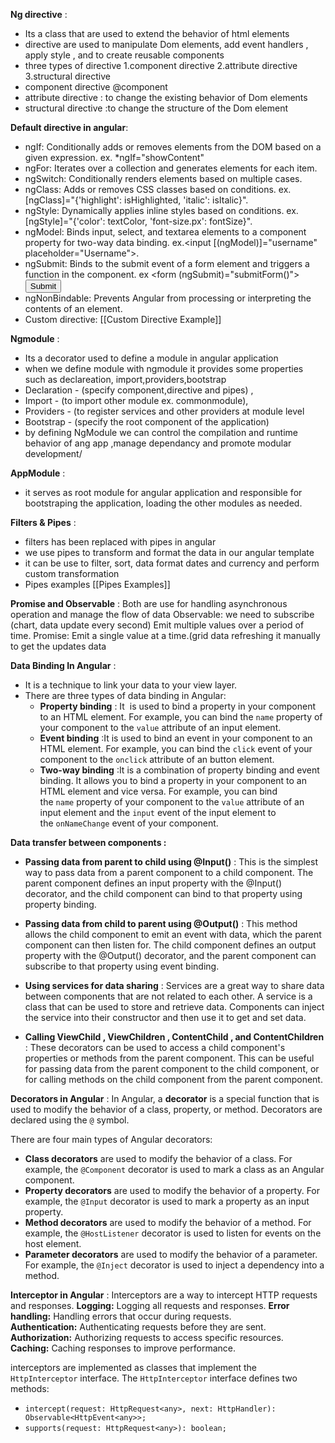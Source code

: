 
**Ng directive** : 
- Its a class that are used to extend the behavior of html elements
- directive are used to manipulate Dom elements, add event handlers , apply style , and to create reusable components
- three types of directive 1.component directive 2.attribute directive 3.structural directive 
- component directive @component
- attribute directive : to change the existing behavior of Dom elements 
- structural directive :to change the structure of the Dom element 

**Default directive in angular**:
- ngIf: Conditionally adds or removes elements from the DOM based on a given expression. 
           ex. *ngIf="showContent"
- ngFor: Iterates over a collection and generates elements for each item.
- ngSwitch: Conditionally renders elements based on multiple cases.
- ngClass: Adds or removes CSS classes based on conditions. ex.[ngClass]="{'highlight': isHighlighted, 'italic': isItalic}".
- ngStyle: Dynamically applies inline styles based on conditions. ex.[ngStyle]="{'color': textColor, 'font-size.px': fontSize}".
- ngModel: Binds input, select, and textarea elements to a component property for two-way data binding. ex.<input [(ngModel)]="username" placeholder="Username">.
- ngSubmit: Binds to the submit event of a form element and triggers a function in the component.
   ex 	<form (ngSubmit)="submitForm()">
					<!-- form controls -->
					<button type="submit">Submit</button>
					</form>
- ngNonBindable: Prevents Angular from processing or interpreting the contents of an element.
- Custom directive: [[Custom Directive Example]]

**Ngmodule** :
- Its a decorator used to define a module in angular application
- when we define module with ngmodule it provides some properties such as declareation, import,providers,bootstrap
- Declaration - (specify component,directive and pipes) , 
- Import - (to import other module ex. commonmodule), 
- Providers - (to register services and other providers at module level
- Bootstrap - (specify the root component of the application)
- by defining NgModule we can control the compilation and runtime behavior of ang app ,manage dependancy and promote modular development/

**AppModule** :
- it serves as root module for angular application and responsible for bootstraping the application, loading the other modules as needed.

**Filters & Pipes** :
- filters has been replaced with pipes in angular
- we use pipes to transform and format the data in our angular template 
- it can be use to filter, sort, data format dates and currency and perform custom transformation
- Pipes examples [[Pipes Examples]]


**Promise and Observable** : 
Both are use for handling asynchronous operation and manage the flow of data
	Observable: we need to subscribe (chart, data update every second)
				Emit multiple values over a period of time.
	Promise: Emit a single value at a time.(grid data refreshing it manually to get the updates data

**Data Binding In Angular** :
- It is a technique to link your data to your view layer.
- There are three types of data binding in Angular:
	- **Property binding** : It  is used to bind a property in your component to an HTML element. For example, you can bind the `name` property of your component to the `value` attribute of an input element.
	- **Event binding** :It is used to bind an event in your component to an HTML element. For example, you can bind the `click` event of your component to the `onclick` attribute of an button element.
	- **Two-way binding** :It is a combination of property binding and event binding. It allows you to bind a property in your component to an HTML element and vice versa. For example, you can bind the `name` property of your component to the `value` attribute of an input element and the `input` event of the input element to the `onNameChange` event of your component.

**Data transfer between components  :**  
- **Passing data from parent to child using @Input()** : This is the simplest way to pass data from a parent component to a child component. The parent component defines an input property with the @Input() decorator, and the child component can bind to that property using property binding.
	
- **Passing data from child to parent using @Output()** : This method allows the child component to emit an event with data, which the parent component can then listen for. The child component defines an output property with the @Output() decorator, and the parent component can subscribe to that property using event binding.

- **Using services for data sharing** : Services are a great way to share data between components that are not related to each other. A service is a class that can be used to store and retrieve data. Components can inject the service into their constructor and then use it to get and set data.

- **Calling ViewChild , ViewChildren , ContentChild , and ContentChildren** : These decorators can be used to access a child component's properties or methods from the parent component. This can be useful for passing data from the parent component to the child component, or for calling methods on the child component from the parent component.


**Decorators in Angular** : 
In Angular, a **decorator** is a special function that is used to modify the behavior of a class, property, or method. Decorators are declared using the `@` symbol.

There are four main types of Angular decorators:

- **Class decorators** are used to modify the behavior of a class. For example, the `@Component` decorator is used to mark a class as an Angular component.
- **Property decorators** are used to modify the behavior of a property. For example, the `@Input` decorator is used to mark a property as an input property.
- **Method decorators** are used to modify the behavior of a method. For example, the `@HostListener` decorator is used to listen for events on the host element.
- **Parameter decorators** are used to modify the behavior of a parameter. For example, the `@Inject` decorator is used to inject a dependency into a method.

**Interceptor in Angular** :
Interceptors are a way to intercept HTTP requests and responses.
**Logging:** Logging all requests and responses.
**Error handling:** Handling errors that occur during requests.
**Authentication:** Authenticating requests before they are sent.
**Authorization:** Authorizing requests to access specific resources.
**Caching:** Caching responses to improve performance.

interceptors are implemented as classes that implement the `HttpInterceptor` interface. The `HttpInterceptor` interface defines two methods:
- `intercept(request: HttpRequest<any>, next: HttpHandler): Observable<HttpEvent<any>>;`
- `supports(request: HttpRequest<any>): boolean;`